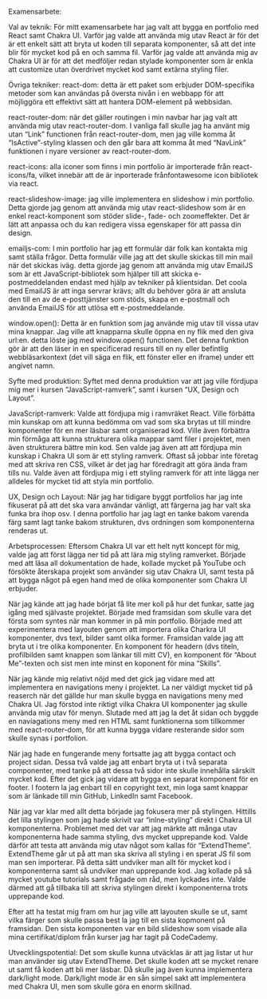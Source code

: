 Examensarbete:

Val av teknik:
För mitt examensarbete har jag valt att bygga en portfolio med React samt Chakra UI. Varför jag valde att använda mig utav React är för det är ett enkelt sätt att bryta ut koden till separata komponenter, så att det inte blir för mycket kod på en och samma fil. Varför jag valde att använda mig av Chakra UI är för att det medföljer redan stylade komponenter som är enkla att customize utan överdrivet mycket kod samt extärna styling filer.

Övriga tekniker:
react-dom: detta är ett paket som erbjuder DOM-specifika metoder som kan användas på översta nivån i en webbapp för att möjliggöra ett effektivt sätt att hantera DOM-element på webbsidan.

react-router-dom: när det gäller routingen i min navbar har jag valt att använda mig utav react-router-dom. I vanliga fall skulle jag ha använt mig utan “Link” functionen från react-router-dom, men jag ville komma åt “IsActive”-styling klassen och den går bara att komma åt med “NavLink” funktionen i nyare versioner av react-router-dom.

react-icons: alla iconer som finns i min portfolio är importerade från react-icons/fa, vilket innebär att de är inporterade från ​​fontawesome icon bibliotek via react.

react-slideshow-image: jag ville implementera en slideshow i min portfolio. Detta gjorde jag genom att använda mig utav react-slideshow som är en enkel react-komponent som stöder slide-, fade- och zoomeffekter. Det är lätt att anpassa och du kan redigera vissa egenskaper för att passa din design.

emailjs-com: I min portfolio har jag ett formulär där folk kan kontakta mig samt ställa frågor. Detta formulär ville jag att det skulle skickas till min mail när det skickas iväg. detta gjorde jag genom att använda mig utav EmailJS som är ett JavaScript-bibliotek som hjälper till att skicka e-postmeddelanden endast med hjälp av tekniker på klientsidan. 
Det coola med EmailJS är att inga servrar krävs; allt du behöver göra är att ansluta den till en av de e-posttjänster som stöds, skapa en e-postmall och använda EmailJS för att utlösa ett e-postmeddelande.

window.open(): Detta är en funktion som jag använde mig utav till vissa utav mina knappar. Jag ville att knapparna skulle öppna en ny flik med den giva url:en. detta löste jag med window.open() functionen. Det denna funktion gör är att den läser in en specificerad resurs till en ny eller befintlig webbläsarkontext (det vill säga en flik, ett fönster eller en iframe) under ett angivet namn.


Syfte med produktion:
Syftet med denna produktion var att jag ville fördjupa mig mer i kursen “JavaScript-ramverk”, samt i kursen “UX, Design och Layout”. 

JavaScript-ramverk:
Valde att fördjupa mig i ramvräket React. Ville förbätta min kunskap om att kunna bedömma om vad som ska brytas ut till mindre komponenter för en mer läsbar samt organiserad kod. Ville även förbättra min förmåga att kunna strukturera olika mappar samt filer i projektet, men även strukturera bättre min kod. Sen valde jag även att att fördjupa min kunskap i Chakra UI som är ett styling ramverk. Oftast så jobbar inte företag med att skriva ren CSS, vilket är det jag har föredragit att göra ända fram tills nu. Valde även att fördjupa mig i ett styling ramverk för att inte lägga ner alldeles för mycket tid att styla min portfolio.

UX, Design och Layout:
När jag har tidigare byggt portfolios har jag inte fikuserat på att det ska vara användar vänligt, att färgerna jag har valt ska funka bra ihop osv. I denna portfolio har jag lagt en tanke bakom varenda färg samt lagt tanke bakom strukturen, dvs ordningen som komponenterna renderas ut.


Arbetsprocessen:
Eftersom Chakra UI var ett helt nytt koncept för mig, valde jag att först lägga ner tid på att lära mig styling ramverket. Började med att läsa all dokumentation de hade, kollade mycket på YouTube och försökte återskapa projekt som använder sig utav Chakra UI, samt testa på att bygga något på egen hand med de olika komponenter som Chakra UI erbjuder.

När jag kände att jag hade börjat få lite mer koll på hur det funkar, satte jag igång med självaste projektet. Började med framsidan som skulle vara det första som syntes när man kommer in på min portfolio. Började med att experimentera med layouten genom att importera olika Charkra UI komponenter, dvs text, bilder samt olika former. Framsidan valde jag att bryta ut i tre olika komponenter. En komponent för headern (dvs titeln, profilbilden samt knappen som länkar till mitt CV), en komponent för “About Me”-texten och sist men inte minst en koponent för mina “Skills”.

När jag kände mig relativt nöjd med det gick jag vidare med att implementera en navigations meny i projektet. La ner väldigt mycket tid på reaserch när det gällde hur man skulle bygga en navigations meny med Chakra UI. Jag förstod inte riktigt vilka Chakra UI komponenter jag skulle använda mig utav för menyn. Slutade med att jag la det åt sidan och byggde en naviagations meny med ren HTML samt funktionerna som tillkommer med react-router-dom, för att kunna bygga vidare resterande sidor som skulle synas i portfolion.

När jag hade en fungerande meny fortsatte jag att bygga contact och project sidan. Dessa två valde jag att enbart bryta ut i två separata componenter, med tanke på att dessa två sidor inte skulle innehålla särskilt mycket kod. Efter det gick jag vidare att bygga en separat komponent för en footer. I footern la jag enbart till en copyright text, min loga samt knappar som är länkade till min GitHub, LinkedIn samt Facebook.

När jag var klar med allt detta började jag fokusera mer på stylingen. Hittills det lilla stylingen som jag hade skrivit var “inlne-styling” direkt i Chakra UI komponenterna. Problemet med det var att jag märkte att många utav komponenterna hade samma styling, dvs mycket upprepande kod. Valde därför att testa att använda mig utav något som kallas för “ExtendTheme”. ExtendTheme går ut på att man ska skriva all styling i en sperat JS fil som man sen importerar. På detta sätt undviker man allt för mycket kod i komponenterna samt så undviker man upprepande kod. Jag kollade på så mycket youtube tutorials samt frågade om råd, men lyckades inte. Valde därmed att gå tillbaka till att skriva stylingen direkt i komponenterna trots upprepande kod.

Efter att ha testat mig fram om hur jag ville att layouten skulle se ut, samt vilka färger som skulle passa best la jag till en sista kopmonent på framsidan. Den sista komponenten var en bild slideshow som visade alla mina certifikat/diplom från kurser jag har tagit på CodeCademy.


Utvecklingspotential:
Det som skulle kunna utväcklas är att jag listar ut hur man använder sig utav ExtendTheme. Det skulle koden att se mycket renare ut samt få koden att bli mer läsbar. Då skulle jag även kunna implementera dark/light mode. Dark/light mode är en sån simpel sakt att implementera med Chakra UI, men som skulle göra en enorm skillnad.
